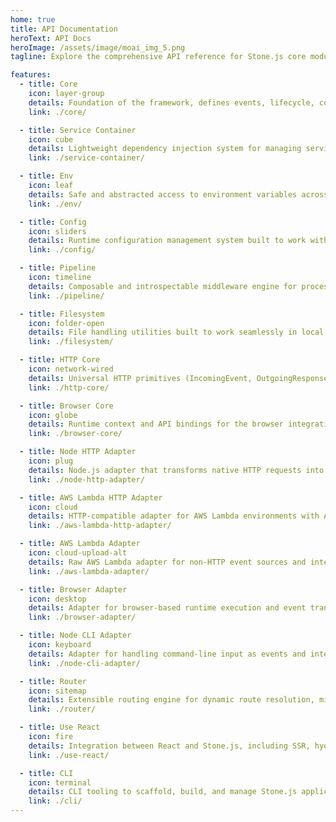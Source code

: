 ```yaml
---
home: true
title: API Documentation
heroText: API Docs
heroImage: /assets/image/moai_img_5.png
tagline: Explore the comprehensive API reference for Stone.js core modules, adapters, and tools powering modern application development.

features:
  - title: Core
    icon: layer-group
    details: Foundation of the framework, defines events, lifecycle, context, blueprints, and core abstractions
    link: ./core/

  - title: Service Container
    icon: cube
    details: Lightweight dependency injection system for managing services and contextual bindings
    link: ./service-container/

  - title: Env
    icon: leaf
    details: Safe and abstracted access to environment variables across platforms and runtimes
    link: ./env/

  - title: Config
    icon: sliders
    details: Runtime configuration management system built to work with blueprints and contextual environments
    link: ./config/

  - title: Pipeline
    icon: timeline
    details: Composable and introspectable middleware engine for processing data and requests across dimensions
    link: ./pipeline/

  - title: Filesystem
    icon: folder-open
    details: File handling utilities built to work seamlessly in local and cloud-based environments
    link: ./filesystem/

  - title: HTTP Core
    icon: network-wired
    details: Universal HTTP primitives (IncomingEvent, OutgoingResponse, cookies, CORS, etc.)
    link: ./http-core/

  - title: Browser Core
    icon: globe
    details: Runtime context and API bindings for the browser integration layer
    link: ./browser-core/

  - title: Node HTTP Adapter
    icon: plug
    details: Node.js adapter that transforms native HTTP requests into Stone.js events
    link: ./node-http-adapter/

  - title: AWS Lambda HTTP Adapter
    icon: cloud
    details: HTTP-compatible adapter for AWS Lambda environments with API Gateway
    link: ./aws-lambda-http-adapter/

  - title: AWS Lambda Adapter
    icon: cloud-upload-alt
    details: Raw AWS Lambda adapter for non-HTTP event sources and integration contexts
    link: ./aws-lambda-adapter/

  - title: Browser Adapter
    icon: desktop
    details: Adapter for browser-based runtime execution and event translation
    link: ./browser-adapter/

  - title: Node CLI Adapter
    icon: keyboard
    details: Adapter for handling command-line input as events and integrating CLI applications
    link: ./node-cli-adapter/

  - title: Router
    icon: sitemap
    details: Extensible routing engine for dynamic route resolution, middleware handling, and event dispatch
    link: ./router/

  - title: Use React
    icon: fire
    details: Integration between React and Stone.js, including SSR, hydration, and head management
    link: ./use-react/

  - title: CLI
    icon: terminal
    details: CLI tooling to scaffold, build, and manage Stone.js applications from the terminal
    link: ./cli/
---
```

